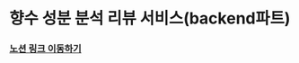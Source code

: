 # 향수 성분 분석 리뷰 서비스(backend파트)

### [노션 링크 이동하기](https://www.notion.so/khb0920/c413634a5afc438e8b862bd58df6a4b6?pvs=4)

